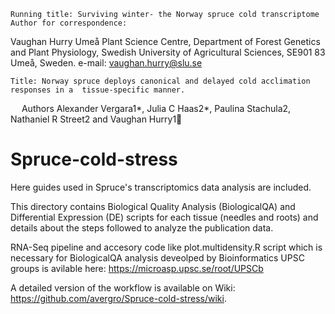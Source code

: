 	Running title: Surviving winter- the Norway spruce cold transcriptome
	Author for correspondence:
Vaughan Hurry 
Umeå Plant Science Centre, Department of Forest Genetics and Plant Physiology, Swedish University of Agricultural Sciences, SE901 83 Umeå, Sweden.
e-mail: vaughan.hurry@slu.se

	Title: Norway spruce deploys canonical and delayed cold acclimation responses in a  tissue-specific manner. 
 
Authors 
	Alexander Vergara1*, Julia C Haas2*, Paulina Stachula2, Nathaniel R Street2 and Vaughan Hurry1
# Spruce-cold-stress

Here guides used in Spruce's transcriptomics data analysis are included.

This directory contains Biological Quality Analysis (BiologicalQA) and Differential Expression (DE) scripts for each tissue (needles and roots) and details about the steps followed to analyze the publication data.  

RNA-Seq pipeline and accesory code like plot.multidensity.R script which is necessary for BiologicalQA analysis deveolped by Bioinformatics UPSC groups is avilable here:
https://microasp.upsc.se/root/UPSCb

A detailed version of the workflow is available on Wiki:
https://github.com/avergro/Spruce-cold-stress/wiki.


